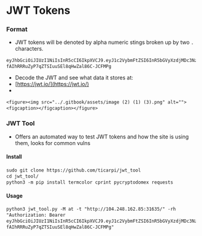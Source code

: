 # JWT Tokens

### Format

* JWT tokens will be denoted by alpha numeric stings broken up by two `.` characters.

```
eyJhbGciOiJIUzI1NiIsInR5cCI6IkpXVCJ9.eyJ1c2VybmFtZSI6InR5bGVyXzdjMDc3NzBmZDciLCJpYXQiOjE2NjQyODc1ODV9.bxi-fAIhRRRuZyP7qZTSIuuSEl8qHwZal86C-JCFMPg
```

* Decode the JWT and see what data it stores at:
* [https://jwt.io/](https://jwt.io/)
*

    <figure><img src="../.gitbook/assets/image (2) (1) (3).png" alt=""><figcaption></figcaption></figure>

### JWT Tool

* Offers an automated way to test JWT tokens and how the site is using them, looks for common vulns

#### Install&#x20;

```
sudo git clone https://github.com/ticarpi/jwt_tool
cd jwt_tool/
python3 -m pip install termcolor cprint pycryptodomex requests
```

#### Usage&#x20;

```
python3 jwt_tool.py -M at -t "http://104.248.162.85:31635/" -rh "Authorization: Bearer eyJhbGciOiJIUzI1NiIsInR5cCI6IkpXVCJ9.eyJ1c2VybmFtZSI6InR5bGVyXzdjMDc3NzBmZDciLCJpYXQiOjE2NjQyODc1ODV9.bxi-fAIhRRRuZyP7qZTSIuuSEl8qHwZal86C-JCFMPg"
```
